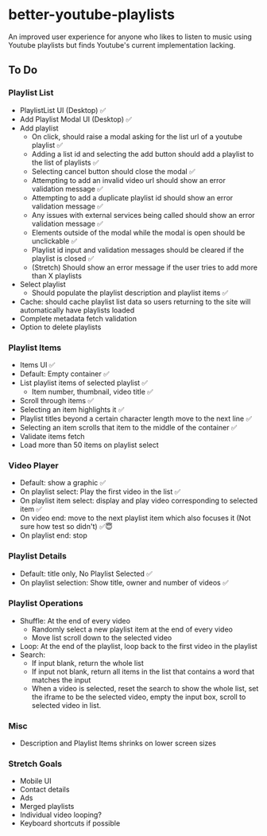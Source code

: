 # better-youtube-playlists

An improved user experience for anyone who likes to listen to music using Youtube playlists but finds Youtube's current implementation lacking.

## To Do

### Playlist List

- PlaylistList UI (Desktop) :white_check_mark:
- Add Playlist Modal UI (Desktop) :white_check_mark:
- Add playlist
  - On click, should raise a modal asking for the list url of a youtube playlist :white_check_mark:
  - Adding a list id and selecting the add button should add a playlist to the list of playlists :white_check_mark:
  - Selecting cancel button should close the modal :white_check_mark:
  - Attempting to add an invalid video url should show an error validation message :white_check_mark:
  - Attempting to add a duplicate playlist id should show an error validation message :white_check_mark:
  - Any issues with external services being called should show an error validation message :white_check_mark:
  - Elements outside of the modal while the modal is open should be unclickable :white_check_mark:
  - Playlist id input and validation messages should be cleared if the playlist is closed :white_check_mark:
  - (Stretch) Should show an error message if the user tries to add more than X playlists
- Select playlist
  - Should populate the playlist description and playlist items :white_check_mark:
- Cache: should cache playlist list data so users returning to the site will automatically have playlists loaded
- Complete metadata fetch validation
- Option to delete playlists

### Playlist Items

- Items UI :white_check_mark:
- Default: Empty container :white_check_mark:
- List playlist items of selected playlist :white_check_mark:
  - Item number, thumbnail, video title :white_check_mark:
- Scroll through items :white_check_mark:
- Selecting an item highlights it :white_check_mark:
- Playlist titles beyond a certain character length move to the next line :white_check_mark:
- Selecting an item scrolls that item to the middle of the container :white_check_mark:
- Validate items fetch
- Load more than 50 items on playlist select

### Video Player

- Default: show a graphic :white_check_mark:
- On playlist select: Play the first video in the list :white_check_mark:
- On playlist item select: display and play video corresponding to selected item :white_check_mark:
- On video end: move to the next playlist item which also focuses it (Not sure how test so didn't) :white_check_mark::innocent:
- On playlist end: stop

### Playlist Details

- Default: title only, No Playlist Selected :white_check_mark:
- On playlist selection: Show title, owner and number of videos :white_check_mark:

### Playlist Operations

- Shuffle: At the end of every video
  - Randomly select a new playlist item at the end of every video
  - Move list scroll down to the selected video
- Loop: At the end of the playlist, loop back to the first video in the playlist
- Search:
  - If input blank, return the whole list
  - If input not blank, return all items in the list that contains a word that matches the input
  - When a video is selected, reset the search to show the whole list, set the iframe to be the selected video, empty the input box, scroll to selected video in list.

### Misc

- Description and Playlist Items shrinks on lower screen sizes

### Stretch Goals

- Mobile UI
- Contact details
- Ads
- Merged playlists
- Individual video looping?
- Keyboard shortcuts if possible
